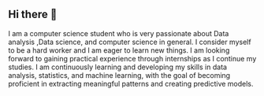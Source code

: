 ## Hi there 👋

I am a computer science student who is very passionate about Data analysis ,Data science, and computer science in general. I consider myself to be a hard worker and I am eager to learn new things. I am looking forward to gaining practical experience through internships as I continue my studies. I am continuously learning and developing my skills in data analysis, statistics, and machine learning, with the goal of becoming proficient in extracting meaningful patterns and creating predictive models.
